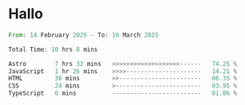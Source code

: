 # Hallo
<!--START_SECTION:waka-->

```rust
From: 14 February 2025 - To: 16 March 2025

Total Time: 10 hrs 8 mins

Astro        7 hrs 32 mins   >>>>>>>>>>>>>>>>>>>------   74.25 %
JavaScript   1 hr 26 mins    >>>>---------------------   14.21 %
HTML         38 mins         >>-----------------------   06.35 %
CSS          24 mins         >------------------------   03.95 %
TypeScript   6 mins          -------------------------   01.06 %
```

<!--END_SECTION:waka-->
